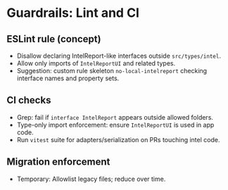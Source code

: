 # Guardrails: Lint and CI

## ESLint rule (concept)
- Disallow declaring IntelReport-like interfaces outside `src/types/intel`.
- Allow only imports of `IntelReportUI` and related types.
- Suggestion: custom rule skeleton `no-local-intelreport` checking interface names and property sets.

## CI checks
- Grep: fail if `interface IntelReport` appears outside allowed folders.
- Type-only import enforcement: ensure `IntelReportUI` is used in app code.
- Run `vitest` suite for adapters/serialization on PRs touching intel code.

## Migration enforcement
- Temporary: Allowlist legacy files; reduce over time.
